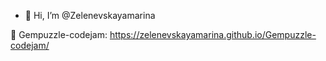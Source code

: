 - 👋 Hi, I’m @Zelenevskayamarina

📖 Gempuzzle-codejam: https://zelenevskayamarina.github.io/Gempuzzle-codejam/
